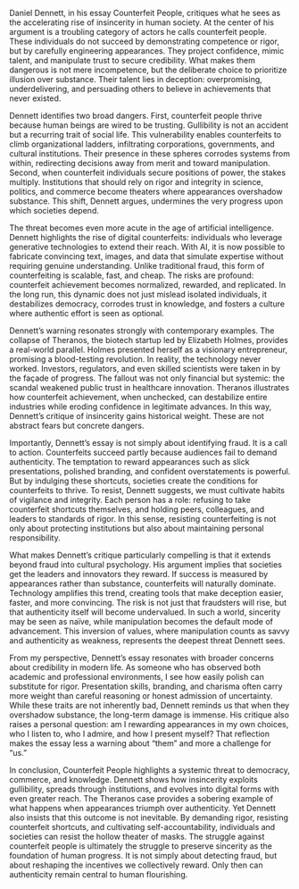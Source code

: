 Daniel Dennett, in his essay Counterfeit People, critiques what he sees as the accelerating rise of insincerity in human society. At the center of his argument is a troubling category of actors he calls counterfeit people. These individuals do not succeed by demonstrating competence or rigor, but by carefully engineering appearances. They project confidence, mimic talent, and manipulate trust to secure credibility. What makes them dangerous is not mere incompetence, but the deliberate choice to prioritize illusion over substance. Their talent lies in deception: overpromising, underdelivering, and persuading others to believe in achievements that never existed.

Dennett identifies two broad dangers. First, counterfeit people thrive because human beings are wired to be trusting. Gullibility is not an accident but a recurring trait of social life. This vulnerability enables counterfeits to climb organizational ladders, infiltrating corporations, governments, and cultural institutions. Their presence in these spheres corrodes systems from within, redirecting decisions away from merit and toward manipulation. Second, when counterfeit individuals secure positions of power, the stakes multiply. Institutions that should rely on rigor and integrity in science, politics, and commerce become theaters where appearances overshadow substance. This shift, Dennett argues, undermines the very progress upon which societies depend.

The threat becomes even more acute in the age of artificial intelligence. Dennett highlights the rise of digital counterfeits: individuals who leverage generative technologies to extend their reach. With AI, it is now possible to fabricate convincing text, images, and data that simulate expertise without requiring genuine understanding. Unlike traditional fraud, this form of counterfeiting is scalable, fast, and cheap. The risks are profound: counterfeit achievement becomes normalized, rewarded, and replicated. In the long run, this dynamic does not just mislead isolated individuals, it destabilizes democracy, corrodes trust in knowledge, and fosters a culture where authentic effort is seen as optional.

Dennett’s warning resonates strongly with contemporary examples. The collapse of Theranos, the biotech startup led by Elizabeth Holmes, provides a real-world parallel. Holmes presented herself as a visionary entrepreneur, promising a blood-testing revolution. In reality, the technology never worked. Investors, regulators, and even skilled scientists were taken in by the façade of progress. The fallout was not only financial but systemic: the scandal weakened public trust in healthcare innovation. Theranos illustrates how counterfeit achievement, when unchecked, can destabilize entire industries while eroding confidence in legitimate advances. In this way, Dennett’s critique of insincerity gains historical weight. These are not abstract fears but concrete dangers.

Importantly, Dennett’s essay is not simply about identifying fraud. It is a call to action. Counterfeits succeed partly because audiences fail to demand authenticity. The temptation to reward appearances such as slick presentations, polished branding, and confident overstatements is powerful. But by indulging these shortcuts, societies create the conditions for counterfeits to thrive. To resist, Dennett suggests, we must cultivate habits of vigilance and integrity. Each person has a role: refusing to take counterfeit shortcuts themselves, and holding peers, colleagues, and leaders to standards of rigor. In this sense, resisting counterfeiting is not only about protecting institutions but also about maintaining personal responsibility.

What makes Dennett’s critique particularly compelling is that it extends beyond fraud into cultural psychology. His argument implies that societies get the leaders and innovators they reward. If success is measured by appearances rather than substance, counterfeits will naturally dominate. Technology amplifies this trend, creating tools that make deception easier, faster, and more convincing. The risk is not just that fraudsters will rise, but that authenticity itself will become undervalued. In such a world, sincerity may be seen as naïve, while manipulation becomes the default mode of advancement. This inversion of values, where manipulation counts as savvy and authenticity as weakness, represents the deepest threat Dennett sees.

From my perspective, Dennett’s essay resonates with broader concerns about credibility in modern life. As someone who has observed both academic and professional environments, I see how easily polish can substitute for rigor. Presentation skills, branding, and charisma often carry more weight than careful reasoning or honest admission of uncertainty. While these traits are not inherently bad, Dennett reminds us that when they overshadow substance, the long-term damage is immense. His critique also raises a personal question: am I rewarding appearances in my own choices, who I listen to, who I admire, and how I present myself? That reflection makes the essay less a warning about “them” and more a challenge for “us.”

In conclusion, Counterfeit People highlights a systemic threat to democracy, commerce, and knowledge. Dennett shows how insincerity exploits gullibility, spreads through institutions, and evolves into digital forms with even greater reach. The Theranos case provides a sobering example of what happens when appearances triumph over authenticity. Yet Dennett also insists that this outcome is not inevitable. By demanding rigor, resisting counterfeit shortcuts, and cultivating self-accountability, individuals and societies can resist the hollow theater of masks. The struggle against counterfeit people is ultimately the struggle to preserve sincerity as the foundation of human progress. It is not simply about detecting fraud, but about reshaping the incentives we collectively reward. Only then can authenticity remain central to human flourishing.

<!--
Main Edits Made:
1. Expanded word count from ~730 to ~955 by deepening analysis (esp. cultural psychology and value inversion).
2. Improved transitions between sections (e.g., counterfeit dangers → digital counterfeits → Theranos).
3. Smoothed tone by balancing rhetorical intensity with academic precision.
4. Integrated reflective voice more explicitly with guiding question: “am I rewarding appearances?”
5. Sharpened conclusion to stress incentives and societal responsibility, creating a circular link back to authenticity.
6. Edited language for concision and clarity (removed redundancies like “very progress” → “progress”).
-->

